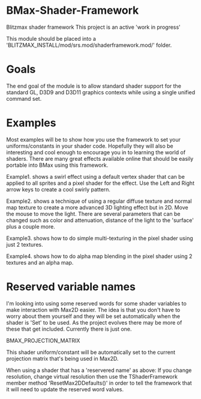
# BMax-Shader-Framework
Blitzmax shader framework
This project is an active 'work in progress'

This module should be placed into a 'BLITZMAX_INSTALL/mod/srs.mod/shaderframework.mod/' folder.


# Goals
The end goal of the module is to allow standard shader support for the standard GL, D3D9 and D3D11 graphics contexts while
using a single unified command set.


# Examples
Most examples will be to show how you use the framework to set your uniforms/constants in your shader code. Hopefully they will also be interesting and cool enough to encourage you in to learning the world of shaders. There are many great effects available online that should be easily portable into BMax using this framework.

Example1. shows a swirl effect using a default vertex shader that can be applied to all sprites and a pixel shader for the effect.
    Use the Left and Right arrow keys to create a cool swirly pattern.
    
Example2. shows a technique of using a regular diffuse texture and normal map texture to create a more advanced 3D lighting effect but in 2D. Move the mouse to move the light. There are several parameters that can be changed such as color and attenuation, distance of the light to the 'surface' plus a couple more.

Example3. shows how to do simple multi-texturing in the pixel shader using just 2 textures.

Example4. shows how to do alpha map blending in the pixel shader using 2 textures and an alpha map.


# Reserved variable names
I'm looking into using some reserved words for some shader variables to make interaction with Max2D easier. The idea is that you don't have to worry about them yourself and they will be set automatically when the shader is 'Set' to be used. As the project evolves there may be more of these that get included. Currently there is just one.

BMAX_PROJECTION_MATRIX

This shader uniform/constant will be automatically set to the current projection matrix that's being used in Max2D.


When using a shader that has a 'reservered name' as above: If you change resolution, change virtual resolution then use the TShaderFramework member method 'ResetMax2DDefaults()' in order to tell the framework that it will need to update the reserved word values.
